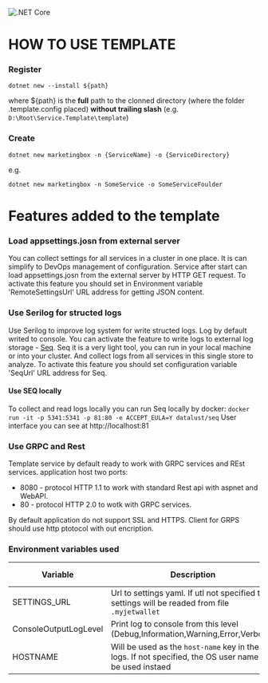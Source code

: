 ![.NET Core](https://github.com/MyJetWallet/Service.Template/workflows/.NET%20Core/badge.svg)

# HOW TO USE TEMPLATE

### Register 
`
dotnet new --install ${path}
`

where ${path} is the **full** path to the clonned directory (where the folder .template.config placed) **without trailing slash** (e.g. `D:\Root\Service.Template\template`)

### Create

`
dotnet new marketingbox -n {ServiceName} -o {ServiceDirectory}
`

e.g.

`
dotnet new marketingbox -n SomeService -o SomeServiceFoulder
`
# Features added to the template

### Load appsettings.josn from external server
You can collect settings for all services in a cluster in one place. It is can simplify to DevOps management of configuration.
Service after start can load appsettings.josn from the external server by HTTP GET request.
To activate this feature you should set in Environment variable 'RemoteSettingsUrl' URL address for getting JSON content.

### Use Serilog for structed logs
Use Serilog to improve log system for write structed logs. 
Log by default writed to console.
You can activate the feature to write logs to external log storage - [Seq](https://datalust.co/seq). Seq it is a very light tool, you can run in your local machine or into your cluster. And collect logs from all services in this single store to analyze.
To activate this feature you should set configuration variable 'SeqUrl' URL address for Seq.

#### Use SEQ locally
To collect and read logs locally you can run Seq locally by docker:
`
docker run -it -p 5341:5341 -p 81:80 -e ACCEPT_EULA=Y datalust/seq
`
User interface you can see at http://localhost:81


### Use GRPC and Rest
Template service by default ready to work with GRPC services and REst services. application host two ports:
* 8080 - protocol HTTP 1.1 to work with standard Rest api with aspnet and WebAPI.
* 80 - protocol HTTP 2.0 to wotk with GRPC services.

By default application do not support SSL and HTTPS. Client for GRPS should use http ptotocol with out encription.

### Environment variables used
|Variable|Description|Required|Default value|
|-------|-------|-------|-------|
|SETTINGS_URL|Url to settings yaml. If utl not specified then settings will be readed from file `.myjetwallet`|no|null|
|ConsoleOutputLogLevel|Print log to console from this level (Debug,Information,Warning,Error,Verbose)|no|null|
|HOSTNAME|Will be used as the `host-name` key in the logs. If not specified, the OS user name will be used instaed|no|`null`|



